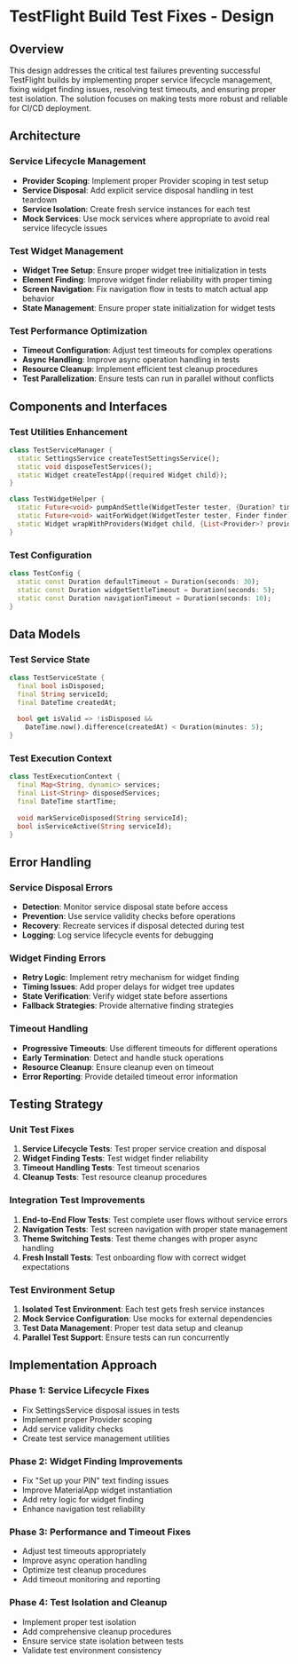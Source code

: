 # TestFlight Build Test Fixes - Design

## Overview

This design addresses the critical test failures preventing successful TestFlight builds by implementing proper service lifecycle management, fixing widget finding issues, resolving test timeouts, and ensuring proper test isolation. The solution focuses on making tests more robust and reliable for CI/CD deployment.

## Architecture

### Service Lifecycle Management
- **Provider Scoping**: Implement proper Provider scoping in test setup
- **Service Disposal**: Add explicit service disposal handling in test teardown
- **Service Isolation**: Create fresh service instances for each test
- **Mock Services**: Use mock services where appropriate to avoid real service lifecycle issues

### Test Widget Management
- **Widget Tree Setup**: Ensure proper widget tree initialization in tests
- **Element Finding**: Improve widget finder reliability with proper timing
- **Screen Navigation**: Fix navigation flow in tests to match actual app behavior
- **State Management**: Ensure proper state initialization for widget tests

### Test Performance Optimization
- **Timeout Configuration**: Adjust test timeouts for complex operations
- **Async Handling**: Improve async operation handling in tests
- **Resource Cleanup**: Implement efficient test cleanup procedures
- **Test Parallelization**: Ensure tests can run in parallel without conflicts

## Components and Interfaces

### Test Utilities Enhancement
```dart
class TestServiceManager {
  static SettingsService createTestSettingsService();
  static void disposeTestServices();
  static Widget createTestApp({required Widget child});
}

class TestWidgetHelper {
  static Future<void> pumpAndSettle(WidgetTester tester, {Duration? timeout});
  static Future<void> waitForWidget(WidgetTester tester, Finder finder);
  static Widget wrapWithProviders(Widget child, {List<Provider>? providers});
}
```

### Test Configuration
```dart
class TestConfig {
  static const Duration defaultTimeout = Duration(seconds: 30);
  static const Duration widgetSettleTimeout = Duration(seconds: 5);
  static const Duration navigationTimeout = Duration(seconds: 10);
}
```

## Data Models

### Test Service State
```dart
class TestServiceState {
  final bool isDisposed;
  final String serviceId;
  final DateTime createdAt;
  
  bool get isValid => !isDisposed && 
    DateTime.now().difference(createdAt) < Duration(minutes: 5);
}
```

### Test Execution Context
```dart
class TestExecutionContext {
  final Map<String, dynamic> services;
  final List<String> disposedServices;
  final DateTime startTime;
  
  void markServiceDisposed(String serviceId);
  bool isServiceActive(String serviceId);
}
```

## Error Handling

### Service Disposal Errors
- **Detection**: Monitor service disposal state before access
- **Prevention**: Use service validity checks before operations
- **Recovery**: Recreate services if disposal detected during test
- **Logging**: Log service lifecycle events for debugging

### Widget Finding Errors
- **Retry Logic**: Implement retry mechanism for widget finding
- **Timing Issues**: Add proper delays for widget tree updates
- **State Verification**: Verify widget state before assertions
- **Fallback Strategies**: Provide alternative finding strategies

### Timeout Handling
- **Progressive Timeouts**: Use different timeouts for different operations
- **Early Termination**: Detect and handle stuck operations
- **Resource Cleanup**: Ensure cleanup even on timeout
- **Error Reporting**: Provide detailed timeout error information

## Testing Strategy

### Unit Test Fixes
1. **Service Lifecycle Tests**: Test proper service creation and disposal
2. **Widget Finding Tests**: Test widget finder reliability
3. **Timeout Handling Tests**: Test timeout scenarios
4. **Cleanup Tests**: Test resource cleanup procedures

### Integration Test Improvements
1. **End-to-End Flow Tests**: Test complete user flows without service errors
2. **Navigation Tests**: Test screen navigation with proper state management
3. **Theme Switching Tests**: Test theme changes with proper async handling
4. **Fresh Install Tests**: Test onboarding flow with correct widget expectations

### Test Environment Setup
1. **Isolated Test Environment**: Each test gets fresh service instances
2. **Mock Service Configuration**: Use mocks for external dependencies
3. **Test Data Management**: Proper test data setup and cleanup
4. **Parallel Test Support**: Ensure tests can run concurrently

## Implementation Approach

### Phase 1: Service Lifecycle Fixes
- Fix SettingsService disposal issues in tests
- Implement proper Provider scoping
- Add service validity checks
- Create test service management utilities

### Phase 2: Widget Finding Improvements
- Fix "Set up your PIN" text finding issues
- Improve MaterialApp widget instantiation
- Add retry logic for widget finding
- Enhance navigation test reliability

### Phase 3: Performance and Timeout Fixes
- Adjust test timeouts appropriately
- Improve async operation handling
- Optimize test cleanup procedures
- Add timeout monitoring and reporting

### Phase 4: Test Isolation and Cleanup
- Implement proper test isolation
- Add comprehensive cleanup procedures
- Ensure service state isolation between tests
- Validate test environment consistency